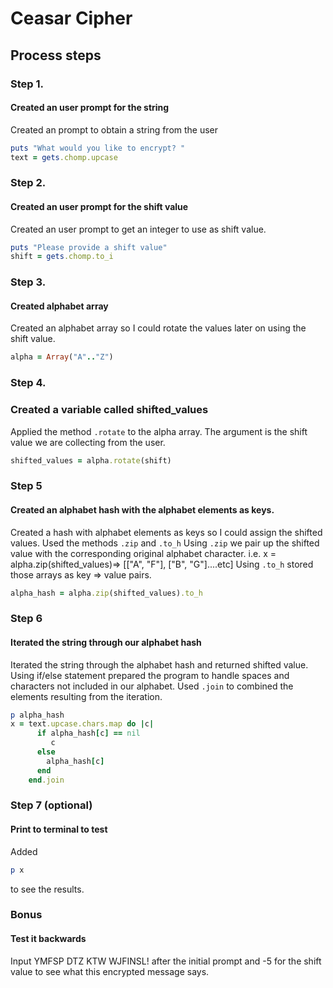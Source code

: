 # Ceasar Cipher
## Process steps

### Step 1.
#### Created an user prompt for the string
Created an prompt to obtain a string from the user
```ruby
puts "What would you like to encrypt? "
text = gets.chomp.upcase
```
### Step 2.
#### Created an user prompt for the shift value
Created an user prompt to get an integer to use as shift value.
```ruby
puts "Please provide a shift value"
shift = gets.chomp.to_i
```

### Step 3.
#### Created alphabet array
Created an alphabet array so I could rotate the values later on using the shift value.
```ruby
alpha = Array("A".."Z")
```
### Step 4.
### Created a variable called shifted_values
Applied the method ```.rotate``` to the alpha array. The argument is the shift value we are collecting from the user.
```ruby
shifted_values = alpha.rotate(shift)
```
### Step 5
#### Created an alphabet hash with the alphabet elements as keys.
Created a hash with alphabet elements as keys so I could assign the shifted values.
Used the methods ```.zip``` and ```.to_h```
Using ```.zip``` we pair up the shifted value with the corresponding original alphabet character. i.e. x = alpha.zip(shifted_values)=> [["A", "F"], ["B", "G"]....etc]
Using ```.to_h``` stored those arrays as key => value pairs.

```Ruby
alpha_hash = alpha.zip(shifted_values).to_h
```
### Step 6
#### Iterated the string through our alphabet hash
Iterated the string through the alphabet hash and returned shifted value. Using if/else statement prepared the program to handle spaces and characters not included in our alphabet. Used ```.join``` to combined the elements resulting from the iteration.

```ruby
p alpha_hash
x = text.upcase.chars.map do |c|
      if alpha_hash[c] == nil
         c
      else
        alpha_hash[c]
      end
    end.join
```
### Step 7 (optional)
#### Print to terminal to test
Added
```ruby
p x
```
to see the results.

### Bonus
#### Test it backwards
Input YMFSP DTZ KTW WJFINSL! after the initial prompt and -5 for the shift value to see what this encrypted message says.
